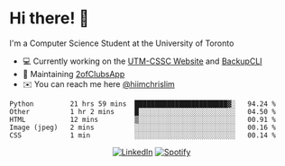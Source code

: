 # Hi there! 👋
I'm a Computer Science Student at the University of Toronto

- 💻 Currently working on the [UTM-CSSC Website](https://github.com/UTM-CSSC) and [BackupCLI](https://github.com/BackupHub/BackupCLI)
- 🔨 Maintaining [2ofClubsApp](https://github.com/2ofClubsApp)
- ✉️ You can reach me here [@hiimchrislim](mailto:hello@hiimchrislim.co)

<!--START_SECTION:waka-->
```text
Python         21 hrs 59 mins  ███████████████████████▓░   94.24 % 
Other          1 hr 2 mins     █░░░░░░░░░░░░░░░░░░░░░░░░   04.50 % 
HTML           12 mins         ▒░░░░░░░░░░░░░░░░░░░░░░░░   00.91 % 
Image (jpeg)   2 mins          ░░░░░░░░░░░░░░░░░░░░░░░░░   00.16 % 
CSS            1 min           ░░░░░░░░░░░░░░░░░░░░░░░░░   00.14 % 
```
<!--END_SECTION:waka-->

<div align="center">
<a href="https://www.linkedin.com/in/hiimchrislim" target="_blank"><img src="https://img.shields.io/badge/LinkedIn-%230077B5.svg?&style=flat-square&logo=linkedin&logoColor=white" alt="LinkedIn"></a>
<a href="https://open.spotify.com/user/clim1231" target="_blank"><img src="https://img.shields.io/badge/Spotify-%231ED760.svg?&style=flat-square&logo=spotify&logoColor=white" alt="Spotify"></a>

</div>
